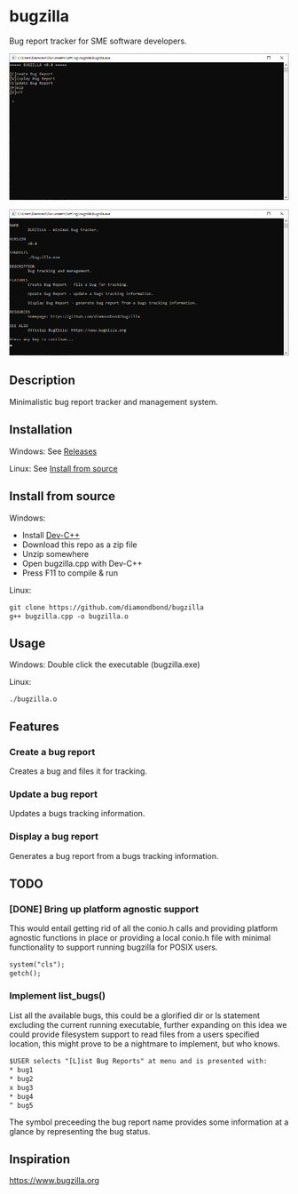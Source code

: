 # bugzilla
Bug report tracker for SME software developers.

![bugzilla main menu](res/mainmenu.png)

![bugzilla help](res/help.png)

## Description
Minimalistic bug report tracker and management system.

## Installation
Windows: See [Releases](https://github.com/DiamondBond/bugzilla/releases)

Linux: See [Install from source](#install-from-source)

## Install from source
Windows:
- Install [Dev-C++](https://sourceforge.net/projects/orwelldevcpp)
- Download this repo as a zip file
- Unzip somewhere
- Open bugzilla.cpp with Dev-C++
- Press F11 to compile & run

Linux:
```
git clone https://github.com/diamondbond/bugzilla
g++ bugzilla.cpp -o bugzilla.o
```

## Usage
Windows: Double click the executable (bugzilla.exe)

Linux: 
```
./bugzilla.o
```

## Features
### Create a bug report
Creates a bug and files it for tracking.
### Update a bug report
Updates a bugs tracking information.
### Display a bug report
Generates a bug report from a bugs tracking information.

## TODO
### [DONE] Bring up platform agnostic support
This would entail getting rid of all the conio.h calls and providing
platform agnostic functions in place or providing a local conio.h file
with minimal functionality to support running bugzilla for POSIX users.
```
system("cls");
getch();
```
### Implement list_bugs()
List all the available bugs, this could be a glorified dir or ls
statement excluding the current running executable, further expanding
on this idea we could provide filesystem support to read files from a
users specified location, this might prove to be a nightmare to
implement, but who knows.
```
$USER selects "[L]ist Bug Reports" at menu and is presented with:
* bug1
* bug2
x bug3
* bug4
^ bug5
```
The symbol preceeding the bug report name provides some information at
a glance by representing the bug status.

## Inspiration
https://www.bugzilla.org
